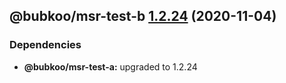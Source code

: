 ## @bubkoo/msr-test-b [1.2.24](https://github.com/bubkoo/monorepo-semantic-release/compare/@bubkoo/msr-test-b@1.2.23...@bubkoo/msr-test-b@1.2.24) (2020-11-04)





### Dependencies

* **@bubkoo/msr-test-a:** upgraded to 1.2.24
